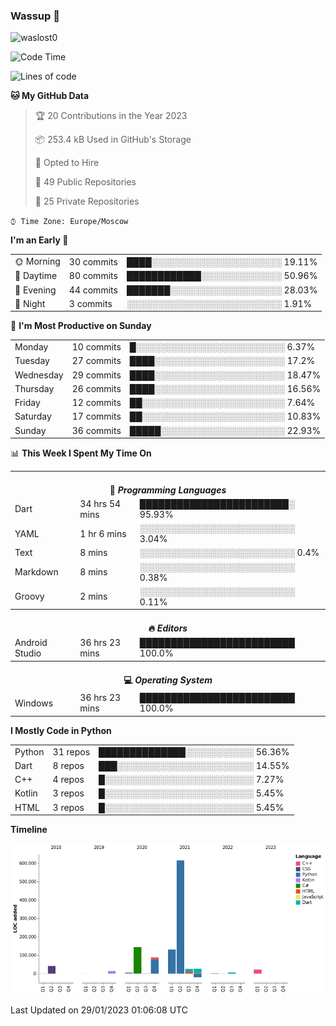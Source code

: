 ### Wassup 👋

<p align="left"> <img src="https://komarev.com/ghpvc/?username=waslost0" alt="waslost0" /></p>

<!--START_SECTION:waka-->
![Code Time](http://img.shields.io/badge/Code%20Time-2%2C071%20hrs%2041%20mins-blue)

![Lines of code](https://img.shields.io/badge/From%20Hello%20World%20I%27ve%20Written-1%20Million%20lines%20of%20code-blue)

**🐱 My GitHub Data** 

> 🏆 20 Contributions in the Year 2023
 > 
> 📦 253.4 kB Used in GitHub's Storage 
 > 
> 💼 Opted to Hire
 > 
> 📜 49 Public Repositories 
 > 
> 🔑 25 Private Repositories  
 > 
`⌚︎ Time Zone: Europe/Moscow`

**I'm an Early 🐤** 

<table>
 <tr><td>🌞 Morning</td><td>30 commits</td><td>████░░░░░░░░░░░░░░░░░░░░░ 19.11%</td></tr> 
 <tr><td>🌆 Daytime</td><td>80 commits</td><td>████████████░░░░░░░░░░░░░ 50.96%</td></tr> 
 <tr><td>🌃 Evening</td><td>44 commits</td><td>███████░░░░░░░░░░░░░░░░░░ 28.03%</td></tr> 
 <tr><td>🌙 Night</td><td>3 commits</td><td>░░░░░░░░░░░░░░░░░░░░░░░░░ 1.91%</td></tr>
</table>

📅 **I'm Most Productive on Sunday** 

<table>
 <tr><td>Monday</td><td>10 commits</td><td>█░░░░░░░░░░░░░░░░░░░░░░░░ 6.37%</td></tr> 
 <tr><td>Tuesday</td><td>27 commits</td><td>████░░░░░░░░░░░░░░░░░░░░░ 17.2%</td></tr> 
 <tr><td>Wednesday</td><td>29 commits</td><td>████░░░░░░░░░░░░░░░░░░░░░ 18.47%</td></tr> 
 <tr><td>Thursday</td><td>26 commits</td><td>████░░░░░░░░░░░░░░░░░░░░░ 16.56%</td></tr> 
 <tr><td>Friday</td><td>12 commits</td><td>██░░░░░░░░░░░░░░░░░░░░░░░ 7.64%</td></tr> 
 <tr><td>Saturday</td><td>17 commits</td><td>██░░░░░░░░░░░░░░░░░░░░░░░ 10.83%</td></tr> 
 <tr><td>Sunday</td><td>36 commits</td><td>█████░░░░░░░░░░░░░░░░░░░░ 22.93%</td></tr>
</table>

📊 **This Week I Spent My Time On** 

<table>
<tr><th colspan="3"><br>💬 <i>Programming Languages</i></th></tr> 
 <tr><td>Dart</td><td>34 hrs 54 mins</td><td>████████████████████████░ 95.93%</td></tr> 
 <tr><td>YAML</td><td>1 hr 6 mins</td><td>░░░░░░░░░░░░░░░░░░░░░░░░░ 3.04%</td></tr> 
 <tr><td>Text</td><td>8 mins</td><td>░░░░░░░░░░░░░░░░░░░░░░░░░ 0.4%</td></tr> 
 <tr><td>Markdown</td><td>8 mins</td><td>░░░░░░░░░░░░░░░░░░░░░░░░░ 0.38%</td></tr> 
 <tr><td>Groovy</td><td>2 mins</td><td>░░░░░░░░░░░░░░░░░░░░░░░░░ 0.11%</td></tr>

<tr><th colspan="3"><br>🔥 <i>Editors</i></th></tr> 
 <tr><td>Android Studio</td><td>36 hrs 23 mins</td><td>█████████████████████████ 100.0%</td></tr>

<tr><th colspan="3"><br>💻 <i>Operating System</i></th></tr> 
 <tr><td>Windows</td><td>36 hrs 23 mins</td><td>█████████████████████████ 100.0%</td></tr>
</table>

**I Mostly Code in Python** 

<table>
 <tr><td>Python</td><td>31 repos</td><td>██████████████░░░░░░░░░░░ 56.36%</td></tr> 
 <tr><td>Dart</td><td>8 repos</td><td>███░░░░░░░░░░░░░░░░░░░░░░ 14.55%</td></tr> 
 <tr><td>C++</td><td>4 repos</td><td>█░░░░░░░░░░░░░░░░░░░░░░░░ 7.27%</td></tr> 
 <tr><td>Kotlin</td><td>3 repos</td><td>█░░░░░░░░░░░░░░░░░░░░░░░░ 5.45%</td></tr> 
 <tr><td>HTML</td><td>3 repos</td><td>█░░░░░░░░░░░░░░░░░░░░░░░░ 5.45%</td></tr>
</table>


**Timeline**

![Chart not found](https://raw.githubusercontent.com/waslost0/waslost0/master/charts/bar_graph.png) 


 Last Updated on 29/01/2023 01:06:08 UTC
<!--END_SECTION:waka-->


